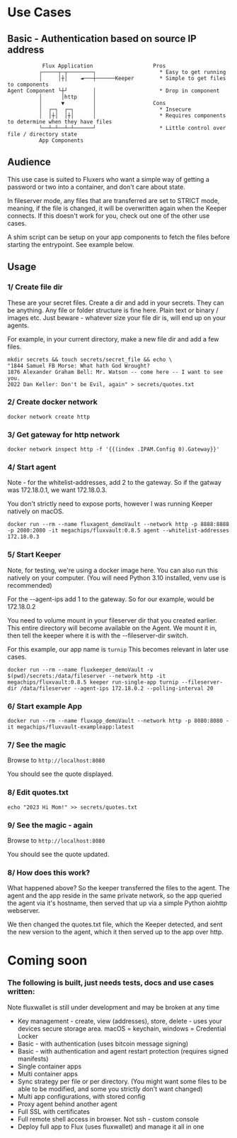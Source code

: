 # Use Cases

## Basic - Authentication based on source IP address

```
           Flux Application                   Pros
          ┌─────┬─┬────────┐                    * Easy to get running
          │     │┼│    ◄───┼──────Keeper        * Simple to get files to components
Agent Component └┼┘        │                    * Drop in component
          │      │http     │
          │      ▼         │                  Cons
          │  ┌─┐  ┌─┐      │                    * Insecure
          │  │┼│  │┼│      │                    * Requires components to determine when they have files
          └──┴─┴──┴─┴──────┘                    * Little control over file / directory state
          App Components
```

## Audience

This use case is suited to Fluxers who want a simple way of getting a password or two into a container, and don't care about state.

In fileserver mode, any files that are transferred are set to STRICT mode, meaning, if the file is changed, it will be overwritten again when the Keeper connects. If this doesn't work for you, check out one of the other use cases.

A shim script can be setup on your app components to fetch the files before starting the entrypoint. See example below.

## Usage

### 1/ Create file dir

These are your secret files. Create a dir and add in your secrets. They can be anything. Any file or folder structure is fine here. Plain text or binary / images etc. Just beware - whatever size your file dir is, will end up on your agents.

For example, in your current directory, make a new file dir and add a few files.

```
mkdir secrets && touch secrets/secret_file && echo \
"1844 Samuel FB Morse: What hath God Wrought?
1876 Alexander Graham Bell: Mr. Watson -- come here -- I want to see you.
2022 Dan Keller: Don't be Evil, again" > secrets/quotes.txt
```

### 2/ Create docker network

```
docker network create http
```

### 3/ Get gateway for http network

```
docker network inspect http -f '{{(index .IPAM.Config 0).Gateway}}'
```

### 4/ Start agent

Note - for the whitelist-addresses, add 2 to the gateway. So if the gatway was 172.18.0.1, we want 172.18.0.3.

You don't strictly need to expose ports, however I was running Keeper natively on macOS.

```
docker run --rm --name fluxagent_demoVault --network http -p 8888:8888 -p 2080:2080 -it megachips/fluxvault:0.8.5 agent --whitelist-addresses 172.18.0.3
```

### 5/ Start Keeper

Note, for testing, we're using a docker image here. You can also run this natively on your computer. (You will need Python 3.10 installed, venv use is recommended)

For the --agent-ips add 1 to the gateway. So for our example, would be 172.18.0.2

You need to volume mount in your fileserver dir that you created earlier. This entire directory will become available on the Agent. We mount it in, then tell the keeper where it is with the --fileserver-dir switch.

For this example, our app name is `turnip` This becomes relevant in later use cases.

```
docker run --rm --name fluxkeeper_demoVault -v $(pwd)/secrets:/data/fileserver --network http -it megachips/fluxvault:0.8.5 keeper run-single-app turnip --fileserver-dir /data/fileserver --agent-ips 172.18.0.2 --polling-interval 20
```

### 6/ Start example App

```
docker run --rm --name fluxapp_demoVault --network http -p 8080:8080 -it megachips/fluxvault-exampleapp:latest
```

### 7/ See the magic

Browse to `http://localhost:8080`

You should see the quote displayed.

### 8/ Edit quotes.txt

```
echo "2023 Hi Mom!" >> secrets/quotes.txt
```

### 9/ See the magic - again

Browse to `http://localhost:8080`

You should see the quote updated.

### 8/ How does this work?

What happened above? So the keeper transferred the files to the agent. The agent and the app reside in the same private network, so the app queried the agent via it's hostname, then served that up via a simple Python aiohttp webserver.

We then changed the quotes.txt file, which the Keeper detected, and sent the new version to the agent, which it then served up to the app over http.

# Coming soon

### The following is built, just needs tests, docs and use cases written:

Note fluxwallet is still under development and may be broken at any time

* Key management - create, view (addresses), store, delete - uses your devices secure storage area. macOS = keychain, windows = Credential Locker
* Basic - with authentication (uses bitcoin message signing)
* Basic - with authentication and agent restart protection (requires signed manifests)
* Single container apps
* Multi container apps
* Sync strategy per file or per directory. (You might want some files to be able to be modified, and some you strictly don't want changed)
* Multi app configurations, with stored config
* Proxy agent behind another agent
* Full SSL with certificates
* Full remote shell access in browser. Not ssh - custom console
* Deploy full app to Flux (uses fluxwallet) and manage it all in one
